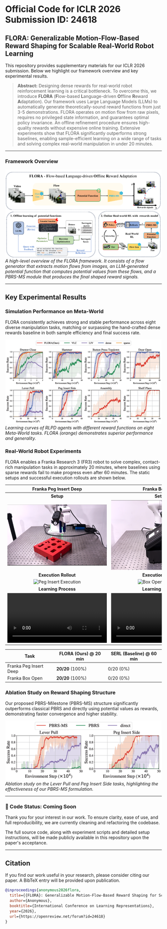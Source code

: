 # Official Code for ICLR 2026 Submission ID: 24618

## FLORA: Generalizable Motion-Flow-Based Reward Shaping for Scalable Real-World Robot Learning

This repository provides supplementary materials for our ICLR 2026 submission. Below we highlight our framework overview and key experimental results.

> **Abstract:** Designing dense rewards for real-world robot reinforcement learning is a critical bottleneck. To overcome this, we introduce **FLORA** (**F**low-based **L**anguage-driven **O**ffline **R**eward **A**daptation). Our framework uses Large Language Models (LLMs) to automatically generate theoretically-sound reward functions from just 3-5 demonstrations. FLORA operates on motion flow from raw pixels, requires no privileged state information, and guarantees optimal policy invariance. An offline refinement procedure ensures high-quality rewards without expensive online training. Extensive experiments show that FLORA significantly outperforms strong baselines, enabling sample-efficient learning on a wide range of tasks and solving complex real-world manipulation in under 20 minutes.

---

### Framework Overview

![FLORA Framework Overview](image/framework_final.png)
*A high-level overview of the FLORA framework. It consists of a flow generator that extracts motion flows from images, an LLM-generated potential function that computes potential values from these flows, and a PBRS-MS module that produces the final shaped reward signals.*

---

## Key Experimental Results

### Simulation Performance on Meta-World

FLORA consistently achieves strong and stable performance across eight diverse manipulation tasks, matching or surpassing the hand-crafted dense rewards baseline in both sample efficiency and final success rate.

![Simulation Results](image/exp_res.png)
*Learning curves of RLPD agents with different reward functions on eight Meta-World tasks. FLORA (orange) demonstrates superior performance and generality.*

### Real-World Robot Experiments

FLORA enables a Franka Research 3 (FR3) robot to solve complex, contact-rich manipulation tasks in approximately 20 minutes, where baselines using sparse rewards fail to make progress even after 60 minutes. The static setups and successful execution rollouts are shown below.

| Franka Peg Insert Deep | Franka Box Open |
| :---: | :---: |
| **Setup** | **Setup** |
| ![Franka Peg Insert Task](image/peg_insert.png) | ![Franka Box Open Task](image/box_open.png) |
| **Execution Rollout** | **Execution Rollout** |
| ![Peg Insert Execution](image/peg_insert_dynamic_bg.gif) | ![Box Open Execution](image/box_open_dynamic_bg.gif) |
| **Learning Process** | **Learning Process** |
| <video src="../image/real_peg_insert_deep_success_compressed3.mp4" width="320" controls></video> | <video src="../image/real_box_open_learning_process_conpressed_3.mp4" width="320" controls></video> |

| Task                   | FLORA (Ours) @ 20 min | SERL (Baseline) @ 60 min |
| ---------------------- | --------------------- | ------------------------ |
| Franka Peg Insert Deep | **20/20** (100%)      | 0/20 (0%)                |
| Franka Box Open        | **20/20** (100%)      | 0/20 (0%)                |


### Ablation Study on Reward Shaping Structure

Our proposed PBRS-Milestone (PBRS-MS) structure significantly outperforms classical PBRS and directly using potential values as rewards, demonstrating faster convergence and higher stability.

![Ablation Study Results](image/ablation_res.png)
*Ablation study on the Lever Pull and Peg Insert Side tasks, highlighting the effectiveness of our PBRS-MS formulation.*

---

### 📢 Code Status: Coming Soon

Thank you for your interest in our work. To ensure clarity, ease of use, and full reproducibility, we are currently cleaning and refactoring the codebase.

The full source code, along with experiment scripts and detailed setup instructions, will be made publicly available in this repository upon the paper's acceptance.

---

## Citation

If you find our work useful in your research, please consider citing our paper. A BibTeX entry will be provided upon publication.
```bibtex
@inproceedings{anonymous2026flora,
  title={{FLORA}: Generalizable Motion-Flow-Based Reward Shaping for Scalable Real-World Robot Learning},
  author={Anonymous},
  booktitle={International Conference on Learning Representations},
  year={2026},
  url={https://openreview.net/forum?id=24618}
}
```
